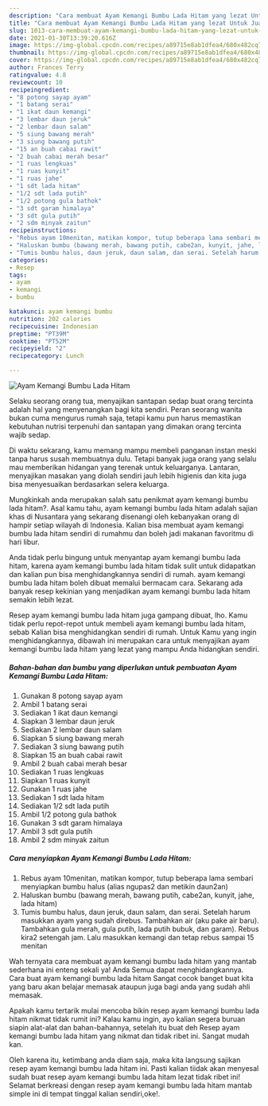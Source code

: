 ```yaml
---
description: "Cara membuat Ayam Kemangi Bumbu Lada Hitam yang lezat Untuk Jualan"
title: "Cara membuat Ayam Kemangi Bumbu Lada Hitam yang lezat Untuk Jualan"
slug: 1013-cara-membuat-ayam-kemangi-bumbu-lada-hitam-yang-lezat-untuk-jualan
date: 2021-01-30T13:39:20.616Z
image: https://img-global.cpcdn.com/recipes/a89715e8ab1dfea4/680x482cq70/ayam-kemangi-bumbu-lada-hitam-foto-resep-utama.jpg
thumbnail: https://img-global.cpcdn.com/recipes/a89715e8ab1dfea4/680x482cq70/ayam-kemangi-bumbu-lada-hitam-foto-resep-utama.jpg
cover: https://img-global.cpcdn.com/recipes/a89715e8ab1dfea4/680x482cq70/ayam-kemangi-bumbu-lada-hitam-foto-resep-utama.jpg
author: Frances Terry
ratingvalue: 4.8
reviewcount: 10
recipeingredient:
- "8 potong sayap ayam"
- "1 batang serai"
- "1 ikat daun kemangi"
- "3 lembar daun jeruk"
- "2 lembar daun salam"
- "5 siung bawang merah"
- "3 siung bawang putih"
- "15 an buah cabai rawit"
- "2 buah cabai merah besar"
- "1 ruas lengkuas"
- "1 ruas kunyit"
- "1 ruas jahe"
- "1 sdt lada hitam"
- "1/2 sdt lada putih"
- "1/2 potong gula bathok"
- "3 sdt garam himalaya"
- "3 sdt gula putih"
- "2 sdm minyak zaitun"
recipeinstructions:
- "Rebus ayam 10menitan, matikan kompor, tutup beberapa lama sembari menyiapkan bumbu halus (alias ngupas2 dan metikin daun2an)"
- "Haluskan bumbu (bawang merah, bawang putih, cabe2an, kunyit, jahe, lada hitam)"
- "Tumis bumbu halus, daun jeruk, daun salam, dan serai. Setelah harum masukkan ayam yang sudah direbus. Tambahkan air (aku pake air baru). Tambahkan gula merah, gula putih, lada putih bubuk, dan garam). Rebus kira2 setengah jam. Lalu masukkan kemangi dan tetap rebus sampai 15 menitan"
categories:
- Resep
tags:
- ayam
- kemangi
- bumbu

katakunci: ayam kemangi bumbu 
nutrition: 202 calories
recipecuisine: Indonesian
preptime: "PT39M"
cooktime: "PT52M"
recipeyield: "2"
recipecategory: Lunch

---
```



![Ayam Kemangi Bumbu Lada Hitam](https://img-global.cpcdn.com/recipes/a89715e8ab1dfea4/680x482cq70/ayam-kemangi-bumbu-lada-hitam-foto-resep-utama.jpg)

Selaku seorang orang tua, menyajikan santapan sedap buat orang tercinta adalah hal yang menyenangkan bagi kita sendiri. Peran seorang  wanita bukan cuma mengurus rumah saja, tetapi kamu pun harus memastikan kebutuhan nutrisi terpenuhi dan santapan yang dimakan orang tercinta wajib sedap.

Di waktu  sekarang, kamu memang mampu membeli panganan instan meski tanpa harus susah membuatnya dulu. Tetapi banyak juga orang yang selalu mau memberikan hidangan yang terenak untuk keluarganya. Lantaran, menyajikan masakan yang diolah sendiri jauh lebih higienis dan kita juga bisa menyesuaikan berdasarkan selera keluarga. 



Mungkinkah anda merupakan salah satu penikmat ayam kemangi bumbu lada hitam?. Asal kamu tahu, ayam kemangi bumbu lada hitam adalah sajian khas di Nusantara yang sekarang disenangi oleh kebanyakan orang di hampir setiap wilayah di Indonesia. Kalian bisa membuat ayam kemangi bumbu lada hitam sendiri di rumahmu dan boleh jadi makanan favoritmu di hari libur.

Anda tidak perlu bingung untuk menyantap ayam kemangi bumbu lada hitam, karena ayam kemangi bumbu lada hitam tidak sulit untuk didapatkan dan kalian pun bisa menghidangkannya sendiri di rumah. ayam kemangi bumbu lada hitam boleh dibuat memalui bermacam cara. Sekarang ada banyak resep kekinian yang menjadikan ayam kemangi bumbu lada hitam semakin lebih lezat.

Resep ayam kemangi bumbu lada hitam juga gampang dibuat, lho. Kamu tidak perlu repot-repot untuk membeli ayam kemangi bumbu lada hitam, sebab Kalian bisa menghidangkan sendiri di rumah. Untuk Kamu yang ingin menghidangkannya, dibawah ini merupakan cara untuk menyajikan ayam kemangi bumbu lada hitam yang lezat yang mampu Anda hidangkan sendiri.

<!--inarticleads1-->

##### Bahan-bahan dan bumbu yang diperlukan untuk pembuatan Ayam Kemangi Bumbu Lada Hitam:

1. Gunakan 8 potong sayap ayam
1. Ambil 1 batang serai
1. Sediakan 1 ikat daun kemangi
1. Siapkan 3 lembar daun jeruk
1. Sediakan 2 lembar daun salam
1. Siapkan 5 siung bawang merah
1. Sediakan 3 siung bawang putih
1. Siapkan 15 an buah cabai rawit
1. Ambil 2 buah cabai merah besar
1. Sediakan 1 ruas lengkuas
1. Siapkan 1 ruas kunyit
1. Gunakan 1 ruas jahe
1. Sediakan 1 sdt lada hitam
1. Sediakan 1/2 sdt lada putih
1. Ambil 1/2 potong gula bathok
1. Gunakan 3 sdt garam himalaya
1. Ambil 3 sdt gula putih
1. Ambil 2 sdm minyak zaitun




<!--inarticleads2-->

##### Cara menyiapkan Ayam Kemangi Bumbu Lada Hitam:

1. Rebus ayam 10menitan, matikan kompor, tutup beberapa lama sembari menyiapkan bumbu halus (alias ngupas2 dan metikin daun2an)
1. Haluskan bumbu (bawang merah, bawang putih, cabe2an, kunyit, jahe, lada hitam)
1. Tumis bumbu halus, daun jeruk, daun salam, dan serai. Setelah harum masukkan ayam yang sudah direbus. Tambahkan air (aku pake air baru). Tambahkan gula merah, gula putih, lada putih bubuk, dan garam). Rebus kira2 setengah jam. Lalu masukkan kemangi dan tetap rebus sampai 15 menitan




Wah ternyata cara membuat ayam kemangi bumbu lada hitam yang mantab sederhana ini enteng sekali ya! Anda Semua dapat menghidangkannya. Cara buat ayam kemangi bumbu lada hitam Sangat cocok banget buat kita yang baru akan belajar memasak ataupun juga bagi anda yang sudah ahli memasak.

Apakah kamu tertarik mulai mencoba bikin resep ayam kemangi bumbu lada hitam nikmat tidak rumit ini? Kalau kamu ingin, ayo kalian segera buruan siapin alat-alat dan bahan-bahannya, setelah itu buat deh Resep ayam kemangi bumbu lada hitam yang nikmat dan tidak ribet ini. Sangat mudah kan. 

Oleh karena itu, ketimbang anda diam saja, maka kita langsung sajikan resep ayam kemangi bumbu lada hitam ini. Pasti kalian tiidak akan menyesal sudah buat resep ayam kemangi bumbu lada hitam lezat tidak ribet ini! Selamat berkreasi dengan resep ayam kemangi bumbu lada hitam mantab simple ini di tempat tinggal kalian sendiri,oke!.

